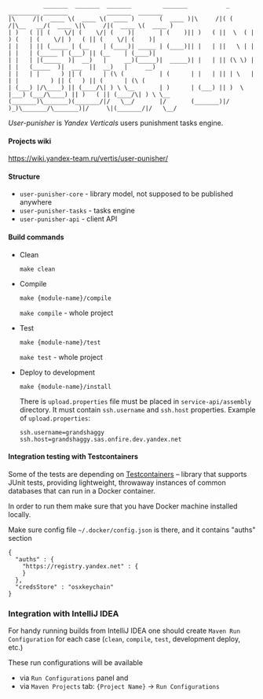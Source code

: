 ```
          _______  _______  _______         _______           _       _________ _______           _______  _______
|\     /|(  ____ \(  ____ \(  ____ )       (  ____ )|\     /|( (    /|\__   __/(  ____ \|\     /|(  ____ \(  ____ )
| )   ( || (    \/| (    \/| (    )|       | (    )|| )   ( ||  \  ( |   ) (   | (    \/| )   ( || (    \/| (    )|
| |   | || (_____ | (__    | (____)| _____ | (____)|| |   | ||   \ | |   | |   | (_____ | (___) || (__    | (____)|
| |   | |(_____  )|  __)   |     __)(_____)|  _____)| |   | || (\ \) |   | |   (_____  )|  ___  ||  __)   |     __)
| |   | |      ) || (      | (\ (          | (      | |   | || | \   |   | |         ) || (   ) || (      | (\ (
| (___) |/\____) || (____/\| ) \ \__       | )      | (___) || )  \  |___) (___/\____) || )   ( || (____/\| ) \ \__
(_______)\_______)(_______/|/   \__/       |/       (_______)|/    )_)\_______/\_______)|/     \|(_______/|/   \__/

```

*User-punisher* is *Yandex Verticals* users punishment tasks engine.


#### Projects wiki
https://wiki.yandex-team.ru/vertis/user-punisher/


#### Structure
  * `user-punisher-core`  - library model, not supposed to be published anywhere
  * `user-punisher-tasks` - tasks engine
  * `user-punisher-api`   - client API


#### Build commands
  * Clean

    `make clean`
  * Compile

    `make {module-name}/compile`

    `make compile` - whole project
  * Test

    `make {module-name}/test`

    `make test` - whole project
  * Deploy to development

    `make {module-name}/install`

    There is `upload.properties` file must be placed in `service-api/assembly` directory.
    It must contain `ssh.username` and `ssh.host` properties. Example of `upload.properties`:

    ```
    ssh.username=grandshaggy
    ssh.host=grandshaggy.sas.onfire.dev.yandex.net
    ```

#### Integration testing with Testcontainers
Some of the tests are depending on [Testcontainers](https://www.testcontainers.org/) – library that supports JUnit tests, providing lightweight, throwaway instances of common databases that can run in a Docker container.

In order to run them make sure that you have Docker machine installed locally.

Make sure config file `~/.docker/config.json` is there, and it contains "auths" section

```
{
  "auths" : {
    "https://registry.yandex.net" : {
    }
  },
  "credsStore" : "osxkeychain"
}
```

### Integration with IntelliJ IDEA
For handy running builds from IntelliJ IDEA one should
create `Maven Run Configuration` for each case (`clean`, `compile`, `test`, development deploy, etc.)

These run configurations will be available
  - via `Run Configurations` panel and
  - via `Maven Projects` tab: `{Project Name}` -> `Run Configurations`
